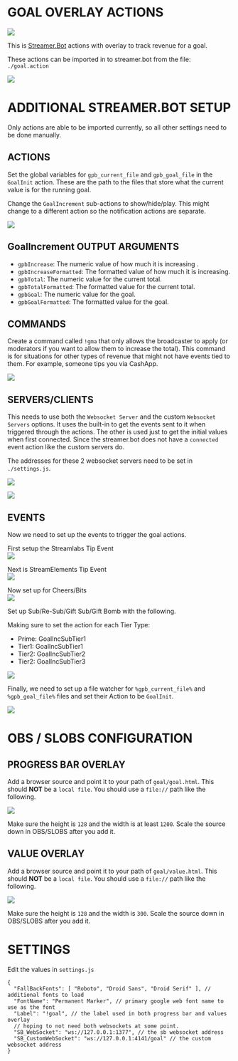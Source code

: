 # GOAL OVERLAY ACTIONS

[![](https://i.imgur.com/jEj3vrPm.png)](https://i.imgur.com/9J0dYEw.mp4)

This is [Streamer.Bot](https://streamer.bot) actions with overlay to track revenue for a goal.

These actions can be imported in to streamer.bot from the file: `./goal.action`

![](https://i.imgur.com/DaAo0Ib.png)

# ADDITIONAL STREAMER.BOT SETUP

Only actions are able to be imported currently, so all other settings need to be done manually.


## ACTIONS

Set the global variables for `gpb_current_file` and `gpb_goal_file` in the `GoalInit` action. These are the path to the files that store what the current value is for the running goal.

Change the `GoalIncrement` sub-actions to show/hide/play. This might change to a different action so the notification actions are separate.

![](https://i.imgur.com/PsRIYEn.png)

## GoalIncrement OUTPUT ARGUMENTS

- `gpbIncrease`: The numeric value of how much it is increasing .
- `gpbIncreaseFormatted`: The formatted value of how much it is increasing.
- `gpbTotal`: The numeric value for the current total.
- `gpbTotalFormatted`: The formatted value for the current total.
- `gpbGoal`: The numeric value for the goal.
- `gpbGoalFormatted`: The formatted value for the goal.


## COMMANDS

Create a command called `!gma` that only allows the broadcaster to apply (or moderators if you want to allow them to increase the total). This command is for situations for other types of revenue that might not have events tied to them. For example, someone tips you via CashApp.

![](https://i.imgur.com/hUfY53N.png)

## SERVERS/CLIENTS

This needs to use both the `Websocket Server` and the custom `Websocket Servers` options. It uses the built-in to get the events sent to it when triggered through the actions. The other is used just to get the initial values when first connected. Since the streamer.bot does not have a `connected` event action like the custom servers do.

The addresses for these 2 websocket servers need to be set in `./settings.js`.

![](https://i.imgur.com/b3XTsOY.png)

![](https://i.imgur.com/VJUeJYz.png)

## EVENTS

Now we need to set up the events to trigger the goal actions.

First setup the Streamlabs Tip Event  
![](https://i.imgur.com/B4RB9iw.png)

Next is StreamElements Tip Event  
![](https://i.imgur.com/gNffaNt.png)

Now set up for Cheers/Bits  
![](https://i.imgur.com/kMZYa3z.png)

Set up Sub/Re-Sub/Gift Sub/Gift Bomb with the following. 

Making sure to set the action for each Tier Type:

- Prime: GoalIncSubTier1
- Tier1: GoalIncSubTier1
- Tier2: GoalIncSubTier2
- Tier2: GoalIncSubTier3

![](https://i.imgur.com/OTlZREw.png)

Finally, we need to set up a file watcher for `%gpb_current_file%` and `%gpb_goal_file%` files and set their Action to be `GoalInit`.

![](https://i.imgur.com/k67Qb93.png)

# OBS / SLOBS CONFIGURATION

## PROGRESS BAR OVERLAY
Add a browser source and point it to your path of `goal/goal.html`. This should **NOT** be a `local file`. You should use a `file://` path like the following.

![](https://i.imgur.com/D5Dge8f.png)  

Make sure the height is `128` and the width is at least `1200`. Scale the source down in OBS/SLOBS after you add it.

## VALUE OVERLAY
Add a browser source and point it to your path of `goal/value.html`. This should **NOT** be a `local file`. You should use a `file://` path like the following.

![](https://i.imgur.com/Zshitg1.png)  


Make sure the height is `128` and the width is `300`. Scale the source down in OBS/SLOBS after you add it.


# SETTINGS

Edit the values in `settings.js`

```jsonc
{
  "FallBackFonts": [ "Roboto", "Droid Sans", "Droid Serif" ], // additional fonts to load
  "FontName": "Permanent Marker", // primary google web font name to use as the font
  "Label": "!goal", // the label used in both progress bar and values overlay
  // hoping to not need both websockets at some point.
  "SB_WebSocket": "ws://127.0.0.1:1377", // the sb websocket address
  "SB_CustomWebSocket": "ws://127.0.0.1:4141/goal" // the custom websocket address
}

```